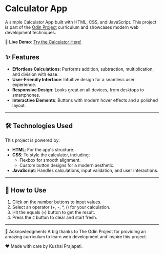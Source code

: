 # Calculator App  


A simple Calculator App built with HTML, CSS, and JavaScript. This project is part of the [Odin Project](https://www.theodinproject.com/) curriculum and showcases modern web development techniques.

🌟 **Live Demo**: [Try the Calculator Here!](https://kushalpraja.github.io/odin-calculatorapp/)


## ✨ Features


- **Effortless Calculations**: Performs addition, subtraction, multiplication, and division with ease.
- **User-Friendly Interface**: Intuitive design for a seamless user experience.
- **Responsive Design**: Looks great on all devices, from desktops to smartphones.
- **Interactive Elements**: Buttons with modern hover effects and a polished layout.

---

## 🛠️ Technologies Used

This project is powered by:

- **HTML**: For the app's structure.
- **CSS**: To style the calculator, including:
  - Flexbox for smooth alignment.
  - Custom button designs for a modern aesthetic.
- **JavaScript**: Handles calculations, input validation, and user interactions.

---

## 🎯 How to Use

1. Click on the number buttons to input values.
2. Select an operator (+, -, *, /) for your calculation.
3. Hit the equals (`=`) button to get the result.
4. Press the `C` button to clear and start fresh.

---
🙌 Acknowledgments
A big thanks to The Odin Project for providing an amazing curriculum to learn web development and inspire this project.

❤️ Made with care by Kushal Prajapati.